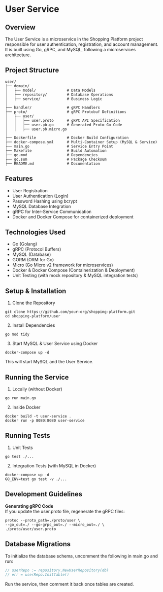 # User Service

## Overview

The User Service is a microservice in the Shopping Platform project responsible for user authentication, registration, and account management. It is built using Go, gRPC, and MySQL, following a microservices architecture.

## Project Structure
```
user/
├── domain/
│   ├── model/              # Data Models
│   ├── repository/         # Database Operations
│   ├── service/            # Business Logic
│
├── handler/                # gRPC Handlers
├── proto/                  # gRPC Protobuf Definitions
│   ├── user/
│   │   ├── user.proto      # gRPC API Specification
│   │   ├── user.pb.go      # Generated Proto Go Code
│   │   ├── user.pb.micro.go
│
├── Dockerfile              # Docker Build Configuration
├── docker-compose.yml      # Multi-Container Setup (MySQL & Service)
├── main.go                 # Service Entry Point
├── Makefile                # Build Automation
├── go.mod                  # Dependencies
├── go.sum                  # Package Checksum
├── README.md               # Documentation
```

## Features

- User Registration
- User Authentication (Login)
- Password Hashing using bcrypt
- MySQL Database Integration
- gRPC for Inter-Service Communication
- Docker and Docker Compose for containerized deployment

## Technologies Used

- Go (Golang)
- gRPC (Protocol Buffers)
- MySQL (Database)
- GORM (ORM for Go)
- Micro (Go Micro v2 framework for microservices)
- Docker & Docker Compose (Containerization & Deployment)
- Unit Testing (with mock repository & MySQL integration tests)


## Setup & Installation

1. Clone the Repository
```shell
git clone https://github.com/your-org/shopping-platform.git
cd shopping-platform/user
```

2. Install Dependencies
```shell
go mod tidy
```

3. Start MySQL & User Service using Docker
```shell
docker-compose up -d
```
This will start MySQL and the User Service.

## Running the Service

1. Locally (without Docker)
```shell
go run main.go
```

2. Inside Docker
```shell
docker build -t user-service .
docker run -p 8080:8080 user-service
```

## Running Tests

1. Unit Tests
```shell
go test ./...
```

2. Integration Tests (with MySQL in Docker)
```shell
docker-compose up -d
GO_ENV=test go test -v ./...
```

## Development Guidelines

**Generating gRPC Code** <br>
If you update the user.proto file, regenerate the gRPC files:

```shell
protoc --proto_path=./proto/user \
--go_out=./ --go-grpc_out=./ --micro_out=./ \
./proto/user/user.proto
```


## Database Migrations

To initialize the database schema, uncomment the following in main.go and run:
```go
// userRepo := repository.NewUserRepository(db)
// err = userRepo.InitTable()
```
Run the service, then comment it back once tables are created.

